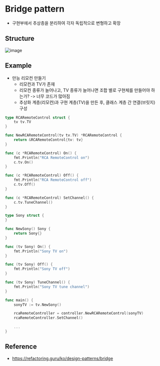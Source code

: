 # Bridge pattern
- 구현부에서 추상층을 분리하여 각자 독립적으로 변형하고 확장

## Structure
![image](https://refactoring.guru/images/patterns/diagrams/bridge/structure-ko-2x.png?id=e14227ad22486d0981c23b8709556383)

## Example
- 만능 리모컨 만들기
  - 리모컨과 TV가 존재
  - 리모컨 종류가 늘어나고, TV 종류가 늘어나면 조합 별로 구현체를 만들어야 하는가? -> 너무 코드가 많아짐
  - 추상화 계층(리모컨)과 구현 계층(TV)을 만든 후, 클래스 계층 간 연결(브릿지) 구성

```go
type RCARemoteControl struct {
	tv tv.TV
}

func NewRCARemoteControl(tv tv.TV) *RCARemoteControl {
	return &RCARemoteControl{tv: tv}
}

func (c *RCARemoteControl) On() {
	fmt.Println("RCA RemoteControl on")
	c.tv.On()
}

func (c *RCARemoteControl) Off() {
	fmt.Println("RCA RemoteControl off")
	c.tv.Off()
}

func (c *RCARemoteControl) SetChannel() {
	c.tv.TuneChannel()
}

type Sony struct {
}

func NewSony() Sony {
    return Sony{}
}

func (tv Sony) On() {
    fmt.Println("Sony TV on")
}

func (tv Sony) Off() {
    fmt.Println("Sony TV off")
}

func (tv Sony) TuneChannel() {
    fmt.Println("Sony TV tune channel")
}

func main() {
    sonyTV := tv.NewSony()

    rcaRemoteController = controller.NewRCARemoteControl(sonyTV)
    rcaRemoteController.SetChannel()
	
    ...
}
```

## Reference
- https://refactoring.guru/ko/design-patterns/bridge